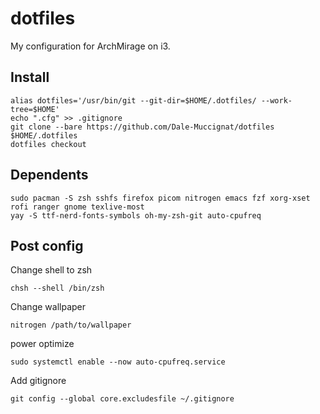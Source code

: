 # dotfiles

My configuration for ArchMirage on i3.

## Install

```
alias dotfiles='/usr/bin/git --git-dir=$HOME/.dotfiles/ --work-tree=$HOME'
echo ".cfg" >> .gitignore
git clone --bare https://github.com/Dale-Muccignat/dotfiles $HOME/.dotfiles
dotfiles checkout
```

## Dependents

```
sudo pacman -S zsh sshfs firefox picom nitrogen emacs fzf xorg-xset rofi ranger gnome texlive-most
yay -S ttf-nerd-fonts-symbols oh-my-zsh-git auto-cpufreq
```

## Post config

Change shell to zsh
```
chsh --shell /bin/zsh
```
Change wallpaper
```
nitrogen /path/to/wallpaper
```
power optimize
```
sudo systemctl enable --now auto-cpufreq.service
```
Add gitignore
```
git config --global core.excludesfile ~/.gitignore
```
